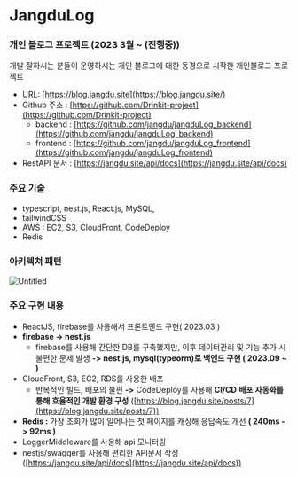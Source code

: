 # JangduLog

### **개인 블로그 프로젝트 (2023 3월 ~ (진행중))**

개발 잘하시는 분들이 운영하시는 개인 블로그에 대한 동경으로 시작한 개인블로그 프로젝트

- URL: [https://blog.jangdu.site](https://blog.jangdu.site/)
- Github 주소 : [https://github.com/Drinkit-project](https://github.com/Drinkit-project)
  - backend : [https://github.com/jangdu/jangduLog_backend](https://github.com/jangdu/jangduLog_backend)
  - frontend : [https://github.com/jangdu/jangduLog_frontend](https://github.com/jangdu/jangduLog_frontend)
- RestAPI 문서 : [https://jangdu.site/api/docs](https://jangdu.site/api/docs)

### **주요 기술**

- typescript, nest.js, React.js, MySQL,
- tailwindCSS
- AWS : EC2, S3, CloudFront, CodeDeploy
- Redis

### **아키텍쳐 패턴**

![Untitled](JangduLog%209ac3a31d938e473ca1d64b60b3cd066e/Untitled.png)

### **주요 구현 내용**

- ReactJS, firebase를 사용해서 프론트엔드 구현( 2023.03 )
- **firebase -> nest.js**
  - firebase를 사용해 간단한 DB를 구축했지만,
    이후 데이터관리 및 기능 추가 시 불편한 문제 발생
    **->** **nest.js, mysql(typeorm)로 백엔드 구현 ( 2023.09 ~ )**
- CloudFront, S3, EC2, RDS를 사용한 배포
  - 반복적인 빌드, 배포의 불편
    **->** CodeDeploy를 사용해 **CI/CD** **배포 자동화를 통해 효율적인 개발 환경 구성** ([https://blog.jangdu.site/posts/7](https://blog.jangdu.site/posts/7))
- **Redis :** 가장 조회가 많이 일어나는 첫 페이지를 캐싱해 응답속도 개선 **( 240ms -> 92ms )**
- LoggerMiddleware를 사용해 api 모니터링
- nestjs/swagger를 사용해 편리한 API문서 작성 ([https://jangdu.site/api/docs](https://jangdu.site/api/docs))
